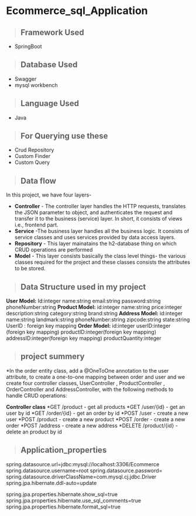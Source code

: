 # Ecommerce_sql_Application
>## Framework Used 
 * SpringBoot
>## Database Used 
 * Swagger
 * mysql workbench
>## Language Used
* Java
>## For Querying use these
* Crud Repository
* Custom Finder
* Custom Query
>## Data flow
In this project, we have four layers-
* **Controller** - The controller layer handles the HTTP requests, translates the JSON parameter to object, and authenticates the request and transfer it to the business (service) layer. In short, it consists of views i.e., frontend part.
* **Service** -The business layer handles all the business logic. It consists of service classes and uses services provided by data access layers.
* **Repository** - This layer mainatains the h2-database thing on which CRUD operations are performed
* **Model** - This layer consists basically the class level things- the various classes required for the project and these classes consists the attributes to be stored.

>## Data Structure used in my project
  **User Model:**
   Id:integer
   name:string
   email:string
   password:string
   phoneNumber:string
**Product Model:**
      id:integer 
      name:string
      price:integer
      description:string
      category:string
      brand:string
**Address Model:**
       id:integer    
       name:string
       landmark:string
       phoneNumber:string
       zipcode:string
       state:string
       UserID : foreign key mapping
**Order Model:**
    id:integer
    userID:integer (foreign key mapping)
    productID:integer(foreign key mapping)
    addressID:integer(foreign key mapping)
    productQuantity:integer
>## project summery

*In the order entity class, add a @OneToOne annotation to the user attribute, to create a one-to-one mapping between order and user and we create four controller classes, UserController , ProductController , OrderController and AddressController, with the following methods to handle CRUD operations:

**Controller class**
*GET /product - get  all products
*GET /user/{id} - get an user by id
*GET /order/{id} - get an order by id
*POST /user - create a new user
*POST /product - create a new product
*POST /order - create a new order
*POST /address - create a new address
*DELETE /product/{id} - delete an product by id
>## Application_properties
spring.datasource.url=jdbc:mysql://localhost:3306/Ecommerce
spring.datasource.username=root
spring.datasource.password=<password>
spring.datasource.driverClassName=com.mysql.cj.jdbc.Driver
spring.jpa.hibernate.ddl-auto=update

spring.jpa.properties.hibernate.show_sql=true
spring.jpa.properties.hibernate.use_sql_comments=true
spring.jpa.properties.hibernate.format_sql=true

